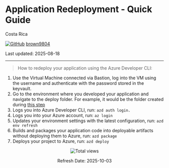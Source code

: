 # Application Redeployment - Quick Guide

Costa Rica

[![GitHub](https://img.shields.io/badge/--181717?logo=github&logoColor=ffffff)](https://github.com/)
[brown9804](https://github.com/brown9804)

Last updated: 2025-08-18

------------------------------------------

> How to redeploy your application using the Azure Developer CLI:

1. Use the Virtual Machine connected via Bastion, log into the VM using the username and authenticate with the password stored in the keyvault.
2. Go to the environment where you developed your application and navigate to the deploy folder. For example, it would be the folder created during [this step](https://github.com/MicrosoftCloudEssentials-LearningHub/RAG-ChatBot-Implementation/tree/main?tab=readme-ov-file#step-8-application-deployment)
3. Logs you into Azure Developer CLI, run: `azd auth login.`
4. Logs you into your Azure account, run: `az login`
5. Updates your environment settings with the latest configuration, run: `azd env refresh`
6. Builds and packages your application code into deployable artifacts without deploying them to Azure, run: `azd package`
7. Deploys your project to Azure, run: `azd deploy`

<!-- START BADGE -->
<div align="center">
  <img src="https://img.shields.io/badge/Total%20views-1320-limegreen" alt="Total views">
  <p>Refresh Date: 2025-10-03</p>
</div>
<!-- END BADGE -->
